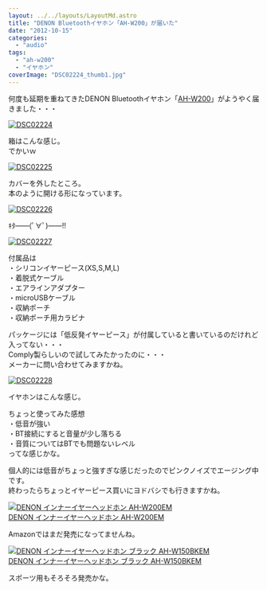 ```yaml
---
layout: ../../layouts/LayoutMd.astro
title: "DENON Bluetoothイヤホン「AH-W200」が届いた"
date: "2012-10-15"
categories: 
  - "audio"
tags: 
  - "ah-w200"
  - "イヤホン"
coverImage: "DSC02224_thumb1.jpg"
---
```


何度も延期を重ねてきたDENON Bluetoothイヤホン「[AH-W200](http://www.denon.jp/jp/Product/Pages/Product-Detail.aspx?Catid=LifestyleHeadphones&SubId=GLOBECRUISER&ProductId=AH-W200#.UHtzwcepDmc)」がようやく届きました・・・

[![DSC02224](images/DSC02224_thumb.jpg "DSC02224")](//mizuka123.net/wp-content/uploads/2012/10/DSC02224.jpg)

箱はこんな感じ。  
でかいｗ

[![DSC02225](images/DSC02225_thumb.jpg "DSC02225")](//mizuka123.net/wp-content/uploads/2012/10/DSC02225.jpg)

カバーを外したところ。  
本のように開ける形になっています。

[![DSC02226](images/DSC02226_thumb.jpg "DSC02226")](//mizuka123.net/wp-content/uploads/2012/10/DSC02226.jpg)

ｷﾀ――(ﾟ∀ﾟ)――!!

[![DSC02227](images/DSC02227_thumb.jpg "DSC02227")](//mizuka123.net/wp-content/uploads/2012/10/DSC02227.jpg)

付属品は  
・シリコンイヤーピース(XS,S,M,L)  
・着脱式ケーブル  
・エアラインアダプター  
・microUSBケーブル  
・収納ポーチ  
・収納ポーチ用カラビナ

パッケージには「低反発イヤーピース」が付属していると書いているのだけれど入ってない・・・  
Comply製らしいので試してみたかったのに・・・  
メーカーに問い合わせてみますかね。

[![DSC02228](images/DSC02228_thumb.jpg "DSC02228")](//mizuka123.net/wp-content/uploads/2012/10/DSC02228.jpg)

イヤホンはこんな感じ。

ちょっと使ってみた感想  
・低音が強い  
・BT接続にすると音量が少し落ちる  
・音質についてはBTでも問題ないレベル  
ってな感じかな。

個人的には低音がちょっと強すぎな感じだったのでピンクノイズでエージング中です。  
終わったらちょっとイヤーピース買いにヨドバシでも行きますかね。

[![DENON インナーイヤーヘッドホン AH-W200EM](images/413IQSbcFhL._SL75_.jpg)  
DENON インナーイヤーヘッドホン AH-W200EM  
](https://www.amazon.co.jp/exec/obidos/ASIN/B008MUXYOE/mizuka123-22/ref=nosim)

  
Amazonではまだ発売になってませんね。

[![DENON インナーイヤーヘッドホン ブラック AH-W150BKEM](images/31KF8wbth6L._SL75_.jpg)  
DENON インナーイヤーヘッドホン ブラック AH-W150BKEM  
](https://www.amazon.co.jp/exec/obidos/ASIN/B008MUY48E/mizuka123-22/ref=nosim)

スポーツ用もそろそろ発売かな。
